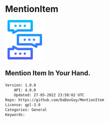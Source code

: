 # MentionItem
<img src="https://raw.githubusercontent.com/DaDevGuy/MentionItem/67b17b59426111c2aa47436b2860b7057cd42041/assets/images/icon.png" width="128" height="128" />

## Mention Item In Your Hand.
```properties
Version: 1.0.0
    API: 4.0.0
    Updated: 27-05-2022 23:58:02 UTC
Repo: https://github.com/DaDevGuy/MentionItem
License: gpl-3.0
Categories: General
Keywords: 
```